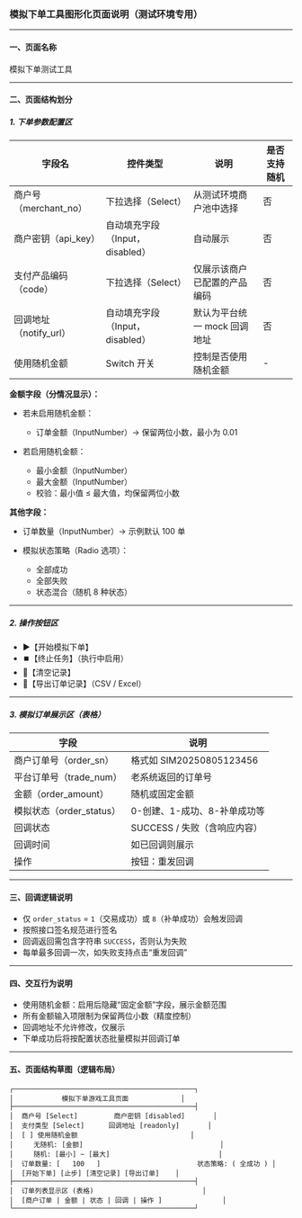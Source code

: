 ### 模拟下单工具图形化页面说明（测试环境专用）

---

#### 一、页面名称

模拟下单测试工具

---

#### 二、页面结构划分

##### 1. 下单参数配置区

| 字段名               | 控件类型                   | 说明                | 是否支持随机 |
| ----------------- | ---------------------- | ----------------- | ------ |
| 商户号（merchant\_no） | 下拉选择（Select）           | 从测试环境商户池中选择       | 否      |
| 商户密钥（api\_key）    | 自动填充字段（Input，disabled） | 自动展示              | 否      |
| 支付产品编码（code）      | 下拉选择（Select）           | 仅展示该商户已配置的产品编码    | 否      |
| 回调地址（notify\_url） | 自动填充字段（Input，disabled） | 默认为平台统一 mock 回调地址 | 否      |
| 使用随机金额            | Switch 开关              | 控制是否使用随机金额        | -      |

**金额字段（分情况显示）：**

* 若未启用随机金额：

  * 订单金额（InputNumber）→ 保留两位小数，最小为 0.01

* 若启用随机金额：

  * 最小金额（InputNumber）
  * 最大金额（InputNumber）
  * 校验：最小值 ≤ 最大值，均保留两位小数

**其他字段：**

* 订单数量（InputNumber）→ 示例默认 100 单
* 模拟状态策略（Radio 选项）：

  * 全部成功
  * 全部失败
  * 状态混合（随机 8 种状态）

---

##### 2. 操作按钮区

* ▶️【开始模拟下单】
* ⏹️【终止任务】（执行中启用）
* 🧹【清空记录】
* 📅【导出订单记录】（CSV / Excel）

---

##### 3. 模拟订单展示区（表格）

| 字段                  | 说明                    |
| ------------------- | --------------------- |
| 商户订单号（order\_sn）    | 格式如 SIM20250805123456 |
| 平台订单号（trade\_num）   | 老系统返回的订单号             |
| 金额（order\_amount）   | 随机或固定金额               |
| 模拟状态（order\_status） | 0-创建、1-成功、8-补单成功等     |
| 回调状态                | SUCCESS / 失败（含响应内容）   |
| 回调时间                | 如已回调则展示               |
| 操作                  | 按钮：重发回调               |

---

#### 三、回调逻辑说明

* 仅 `order_status` = `1`（交易成功）或 `8`（补单成功）会触发回调
* 按照接口签名规范进行签名
* 回调返回需包含字符串 `SUCCESS`，否则认为失败
* 每单最多回调一次，如失败支持点击“重发回调”

---

#### 四、交互行为说明

* 使用随机金额：启用后隐藏“固定金额”字段，展示金额范围
* 所有金额输入项限制为保留两位小数（精度控制）
* 回调地址不允许修改，仅展示
* 下单成功后将按配置状态批量模拟并回调订单

---

#### 五、页面结构草图（逻辑布局）

```
┌─────────────────────────────────────────────┐
│            模拟下单游戏工具页面             │
├─────────────────────────────────────────────┤
│  商户号 [Select]         商户密钥 [disabled]       │
│  支付类型 [Select]      回调地址 [readonly]       │
│  [ ] 使用随机金额                            │
│     无随机: [金额]                                  │
│     随机: [最小] ~ [最大]                           │
│  订单数量: [   100   ]                        状态策略: ( 全成功 ) │
│  [开始下单] [止步] [清空记录] [导出订单]    │
├─────────────────────────────────────────────┤
│  订单列表显示区 (表格)                           │
│  [商户订单 | 金额 | 状态 | 回调 | 操作 ]               │
└─────────────────────────────────────────────┘
```
